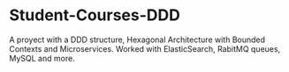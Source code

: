 # Student-Courses-DDD
A proyect with a DDD structure, Hexagonal Architecture with Bounded Contexts and Microservices. Worked with ElasticSearch, RabitMQ queues, MySQL and more.
